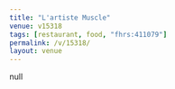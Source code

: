```yaml
---
title: "L'artiste Muscle"
venue: v15318
tags: [restaurant, food, "fhrs:411079"]
permalink: /v/15318/
layout: venue
---
```

null